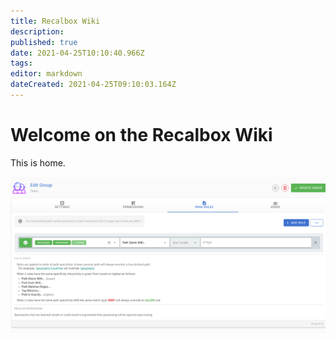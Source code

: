 ```yaml
---
title: Recalbox Wiki
description: 
published: true
date: 2021-04-25T10:10:40.966Z
tags: 
editor: markdown
dateCreated: 2021-04-25T09:10:03.164Z
---
```


# Welcome on the Recalbox Wiki

This is home.

![capture_d’écran_de_2021-04-25_11-12-06.png](/capture_d’écran_de_2021-04-25_11-12-06.png)